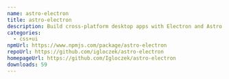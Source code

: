 ```yaml
---
name: astro-electron
title: astro-electron
description: Build cross-platform desktop apps with Electron and Astro
categories:
  - css+ui
npmUrl: https://www.npmjs.com/package/astro-electron
repoUrl: https://github.com/igloczek/astro-electron
homepageUrl: https://github.com/Igloczek/astro-electron
downloads: 59
---
```

